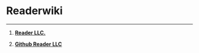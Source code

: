 # Readerwiki

---

1. **[Reader LLC.](https://paguielng.gitlab.io/Reader)**

2. **[Github Reader LLC](https://github.com/paguielng/Reader)**